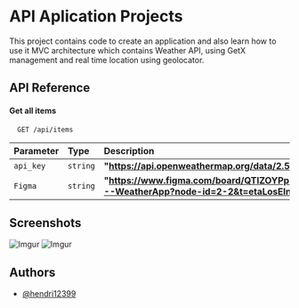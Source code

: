 # API Aplication Projects

This project contains code to create an application and also learn how to use it MVC architecture
which contains Weather API, using GetX management and real time location using geolocator.

## API Reference

#### Get all items

```http
  GET /api/items
```

| Parameter | Type     | Description                                                                                                                     |
|:----------|:---------|:--------------------------------------------------------------------------------------------------------------------------------|
| `api_key` | `string` | **"https://api.openweathermap.org/data/2.5/weather"**. Weather API                                                              |
| `Figma`   | `string` | **"https://www.figma.com/board/QTIZOYPpZwrs3SDe1NBLbo/Whiteboard---WeatherApp?node-id=2-2&t=etaLosEInTCrnHPF-0"**. Figma Desain |

## Screenshots

![Imgur](https://i.imgur.com/piGwphE.jpg)
![Imgur](https://i.imgur.com/61abffs.jpg)

## Authors

- [@hendri12399](https://github.com/hendri12399/Project1)

